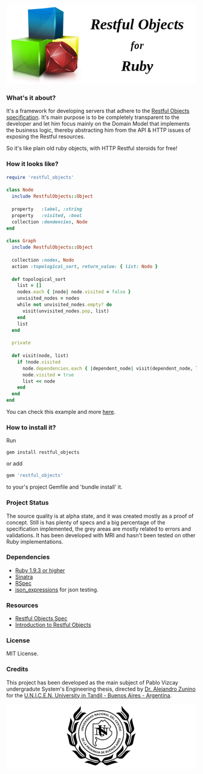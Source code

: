 ![ProjectLogo](docs/project_logo.png)

### What's it about?
It's a framework for developing servers that adhere to the [Restful Objects specification](http://restfulobjects.org/). It's main purpose is to be completely transparent to the developer and let him focus mainly on the Domain Model that implements the business logic, thereby abstracting him from the API & HTTP issues of exposing the Restful resources.

So it's like plain old ruby objects, with HTTP Restful steroids for free!

### How it looks like?
```ruby
require 'restful_objects'

class Node
  include RestfulObjects::Object

  property   :label, :string
  property   :visited, :bool
  collection :dendencies, Node
end

class Graph
  include RestfulObjects::Object

  collection :nodes, Nodo
  action :topological_sort, return_value: { list: Nodo }

  def topological_sort
    list = []
    nodex.each { |node| node.visited = false }
    unvisited_nodes = nodes
    while not unvisited_nodes.empty? do
      visit(unvisited_nodes.pop, list)
    end
    list
  end

  private

  def visit(node, list)
    if !node.visited
      node.dependencies.each { |dependent_node| visit(dependent_node, list) }
      node.visited = true
      list << node
    end
  end
end
```
You can check this example and more [here](https://github.com/vizcay/RestfulObjectsRubyExamples).

### How to install it?
Run

```shell
gem install restful_objects
```

or add 

```ruby
gem 'restful_objects'
```

to your's project Gemfile and 'bundle install' it.

### Project Status
The source quality is at alpha state, and it was created mostly as a proof of concept. Still is has plenty of specs and a big percentage of the specification implemented, the grey areas are mostly related to errors and validations. It has been developed with MRI and hasn't been tested on other Ruby implementations.

### Dependencies
- [Ruby 1.9.3 or higher](https://www.ruby-lang.org/)
- [Sinatra](http://www.sinatrarb.com/)
- [RSpec](http://rspec.info/)
- [json_expressions](https://github.com/chancancode/json_expressions) for json testing.

### Resources
- [Restful Objects Spec](http://restfulobjects.org/)
- [Introduction to Restful Objects](http://www.infoq.com/articles/Intro_Restful_Objects)

### License
MIT License.

### Credits
This project has been developed as the main subject of Pablo Vizcay undergradute System's Engineering thesis, directed by [Dr. Alejandro Zunino](http://azunino.sites.exa.unicen.edu.ar/) for the [U.N.I.C.E.N. University in Tandil - Buenos Aires - Argentina](http://www.exa.unicen.edu.ar/).

![UnicenLogo](docs/unicen_logo.png)

